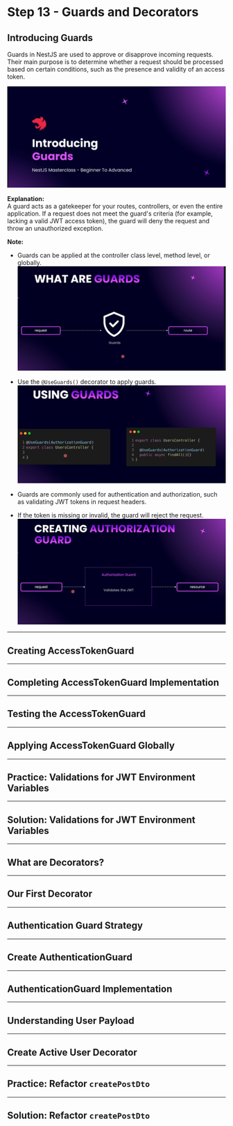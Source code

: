 # Step 13 - Guards and Decorators

## Introducing Guards

Guards in NestJS are used to approve or disapprove incoming requests. Their main purpose is to determine whether a request should be processed based on certain conditions, such as the presence and validity of an access token.


![intro guards](./images/intro-guards.png)

**Explanation:**  
A guard acts as a gatekeeper for your routes, controllers, or even the entire application. If a request does not meet the guard's criteria (for example, lacking a valid JWT access token), the guard will deny the request and throw an unauthorized exception.


**Note:**  
- Guards can be applied at the controller class level, method level, or globally.
![guards](./images/guards.png)

- Use the `@UseGuards()` decorator to apply guards.
![using guards](./images/using-guards.png)

- Guards are commonly used for authentication and authorization, such as validating JWT tokens in 
request headers.

- If the token is missing or invalid, the guard will reject the request.
![cag](./images/cag.png)


---

## Creating AccessTokenGuard
---

## Completing AccessTokenGuard Implementation
---

## Testing the AccessTokenGuard
---

## Applying AccessTokenGuard Globally
---

## Practice: Validations for JWT Environment Variables
---

## Solution: Validations for JWT Environment Variables
---

## What are Decorators?
---

## Our First Decorator
---

## Authentication Guard Strategy
---

## Create AuthenticationGuard
---

## AuthenticationGuard Implementation
---

## Understanding User Payload
---

## Create Active User Decorator
---

## Practice: Refactor `createPostDto`
---

## Solution: Refactor `createPostDto`